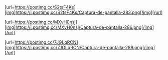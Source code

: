 [url=https://postimg.cc/S2tsF4Ks][img]https://i.postimg.cc/S2tsF4Ks/Captura-de-pantalla-283.png[/img][/url]

[url=https://postimg.cc/MXvH0nsj][img]https://i.postimg.cc/MXvH0nsj/Captura-de-pantalla-286.png[/img][/url]

[url=https://postimg.cc/7JGLqRCN][img]https://i.postimg.cc/7JGLqRCN/Captura-de-pantalla-289.png[/img][/url]
